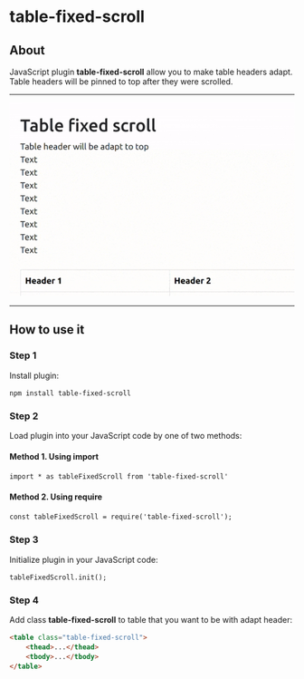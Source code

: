 # table-fixed-scroll

## About
JavaScript plugin __table-fixed-scroll__ allow you to make
table headers adapt. Table headers will be pinned to top after they were scrolled.
<hr>
<picture>
  <img src="https://raw.githubusercontent.com/kirgk25/storage/main/table-fixed-scroll.gif">
</picture>
<hr>

## How to use it

### Step 1
Install plugin:<br>
```
npm install table-fixed-scroll
```

### Step 2
Load plugin into your JavaScript code by one of two methods:<br>

#### Method 1. Using import
```
import * as tableFixedScroll from 'table-fixed-scroll'
```

#### Method 2. Using require
```
const tableFixedScroll = require('table-fixed-scroll');
```

### Step 3
Initialize plugin in your JavaScript code:<br>
```
tableFixedScroll.init();
```

### Step 4
Add class __table-fixed-scroll__ to table that you want to be with adapt header:<br>
```html
<table class="table-fixed-scroll">
    <thead>...</thead>
    <tbody>...</tbody>
</table>
```
